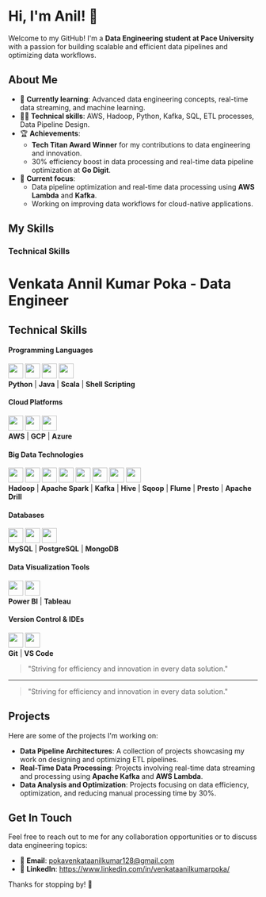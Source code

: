 # Hi, I'm Anil! 👋

Welcome to my GitHub! I'm a **Data Engineering student at Pace University** with a passion for building scalable and efficient data pipelines and optimizing data workflows. 

## About Me

- 🌱 **Currently learning**: Advanced data engineering concepts, real-time data streaming, and machine learning.
- 👨‍💻 **Technical skills**: AWS, Hadoop, Python, Kafka, SQL, ETL processes, Data Pipeline Design.
- 🏆 **Achievements**: 
  - **Tech Titan Award Winner** for my contributions to data engineering and innovation.
  - 30% efficiency boost in data processing and real-time data pipeline optimization at **Go Digit**.
- 🚀 **Current focus**: 
  - Data pipeline optimization and real-time data processing using **AWS Lambda** and **Kafka**.
  - Working on improving data workflows for cloud-native applications.

## My Skills


### Technical Skills


# Venkata Annil Kumar Poka - Data Engineer

## Technical Skills

#### **Programming Languages**
<img src="https://cdn.jsdelivr.net/gh/devicons/devicon/icons/python/python-plain.svg" width="30" /> <img src="https://cdn.jsdelivr.net/gh/devicons/devicon/icons/java/java-plain.svg" width="30" /> <img src="https://cdn.jsdelivr.net/gh/devicons/devicon/icons/scala/scala-plain.svg" width="30" /> <img src="https://cdn.jsdelivr.net/gh/devicons/devicon/icons/bash/bash-plain.svg" width="30" />  
**Python** | **Java** | **Scala** | **Shell Scripting**

#### **Cloud Platforms**
<img src="https://cdn.jsdelivr.net/gh/devicons/devicon/icons/amazonwebservices/amazonwebservices-original.svg" width="30" /> <img src="https://cdn.jsdelivr.net/gh/devicons/devicon/icons/googlecloud/googlecloud-plain.svg" width="30" /> <img src="https://cdn.jsdelivr.net/gh/devicons/devicon/icons/azure/azure-plain.svg" width="30" />  
**AWS** | **GCP** | **Azure**

#### **Big Data Technologies**
<img src="https://cdn.jsdelivr.net/gh/devicons/devicon/icons/hadoop/hadoop-original.svg" width="30" /> <img src="https://cdn.jsdelivr.net/gh/devicons/devicon/icons/apache-spark/apache-spark-original.svg" width="30" /> <img src="https://cdn.jsdelivr.net/gh/devicons/devicon/icons/kafka/kafka-original.svg" width="30" /> <img src="https://cdn.jsdelivr.net/gh/devicons/devicon/icons/hive/hive-original.svg" width="30" /> <img src="https://cdn.jsdelivr.net/gh/devicons/devicon/icons/sqoop/sqoop-original.svg" width="30" /> <img src="https://cdn.jsdelivr.net/gh/devicons/devicon/icons/flume/flume-original.svg" width="30" /> <img src="https://cdn.jsdelivr.net/gh/devicons/devicon/icons/presto/presto-original.svg" width="30" /> <img src="https://cdn.jsdelivr.net/gh/devicons/devicon/icons/apache-drill/apache-drill-original.svg" width="30" />  
**Hadoop** | **Apache Spark** | **Kafka** | **Hive** | **Sqoop** | **Flume** | **Presto** | **Apache Drill**

#### **Databases**
<img src="https://cdn.jsdelivr.net/gh/devicons/devicon/icons/mysql/mysql-original.svg" width="30" /> <img src="https://cdn.jsdelivr.net/gh/devicons/devicon/icons/postgresql/postgresql-original.svg" width="30" /> <img src="https://cdn.jsdelivr.net/gh/devicons/devicon/icons/mongodb/mongodb-original.svg" width="30" />  
**MySQL** | **PostgreSQL** | **MongoDB**

#### **Data Visualization Tools**
<img src="https://cdn.jsdelivr.net/gh/devicons/devicon/icons/powerbi/powerbi-original.svg" width="30" /> <img src="https://cdn.jsdelivr.net/gh/devicons/devicon/icons/tableau/tableau-original.svg" width="30" />  
**Power BI** | **Tableau**

#### **Version Control & IDEs**
<img src="https://cdn.jsdelivr.net/gh/devicons/devicon/icons/git/git-original.svg" width="30" /> <img src="https://cdn.jsdelivr.net/gh/devicons/devicon/icons/visualstudio/visualstudio-original.svg" width="30" />  
**Git** | **VS Code**



> "Striving for efficiency and innovation in every data solution."

---



> "Striving for efficiency and innovation in every data solution."
## Projects

Here are some of the projects I'm working on:

- **Data Pipeline Architectures**: A collection of projects showcasing my work on designing and optimizing ETL pipelines.
- **Real-Time Data Processing**: Projects involving real-time data streaming and processing using **Apache Kafka** and **AWS Lambda**.
- **Data Analysis and Optimization**: Projects focusing on data efficiency, optimization, and reducing manual processing time by 30%.

## Get In Touch

Feel free to reach out to me for any collaboration opportunities or to discuss data engineering topics:

- 📧 **Email**: pokavenkataanilkumar128@gmail.com
- 💼 **LinkedIn**: https://www.linkedin.com/in/venkataanilkumarpoka/

Thanks for stopping by! 🙌

